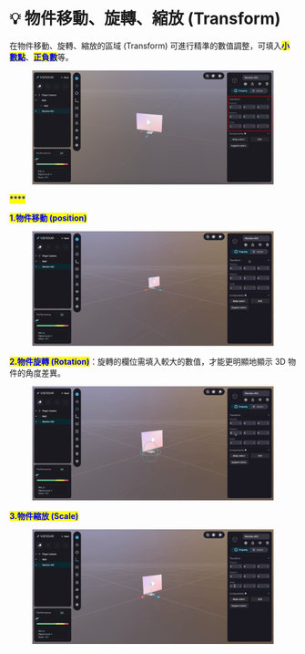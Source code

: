 # 💡 物件移動、旋轉、縮放 (Transform)

在物件移動、旋轉、縮放的區域 (Transform) 可進行精準的數值調整，可填入<mark style="color:blue;">**小數點**</mark>、<mark style="color:blue;">**正負數**</mark>等。

<figure><img src="../../../.gitbook/assets/Frame 122.png" alt=""><figcaption></figcaption></figure>

<mark style="color:blue;">****</mark>

<mark style="color:blue;">**1.物件移動 (position)**</mark>

<figure><img src="../../../.gitbook/assets/position.gif" alt=""><figcaption></figcaption></figure>



<mark style="color:blue;">**2.物件旋轉 (Rotation)**</mark>：旋轉的欄位需填入較大的數值，才能更明顯地顯示 3D 物件的角度差異。

<figure><img src="../../../.gitbook/assets/rotation.gif" alt=""><figcaption></figcaption></figure>



<mark style="color:blue;">**3.物件縮放 (Scale)**</mark>

<figure><img src="../../../.gitbook/assets/scale.gif" alt=""><figcaption></figcaption></figure>
